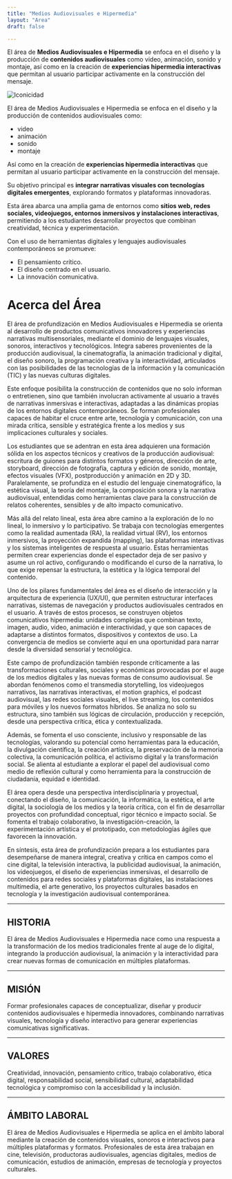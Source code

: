 ```yaml
---
title: "Medios Audiovisuales e Hipermedia"
layout: "Area"
draft: false

---
```


El área de **Medios Audiovisuales e Hipermedia** se enfoca en el diseño y la producción de **contenidos audiovisuales** como video, animación, sonido y montaje, así como en la creación de **experiencias hipermedia interactivas** que permitan al usuario participar activamente en la construcción del mensaje.

<!--more-->
![Iconicidad](/FAD-WebPage/images/areas/medios-audiovisuales-e-hipermedia/hiper.png)

El área de Medios Audiovisuales e Hipermedia se enfoca en el diseño y la producción de contenidos audiovisuales como:
- video
- animación
- sonido
- montaje

Así como en la creación de **experiencias hipermedia interactivas** que permitan al usuario participar activamente en la construcción del mensaje. 

Su objetivo principal es **integrar narrativas visuales con tecnologías digitales emergentes**, explorando formatos y plataformas innovadoras.

Esta área abarca una amplia gama de entornos como **sitios web, redes sociales, videojuegos, entornos inmersivos y instalaciones interactivas**, permitiendo a los estudiantes desarrollar proyectos que combinan creatividad, técnica y experimentación.

Con el uso de herramientas digitales y lenguajes audiovisuales contemporáneos se promueve:
- El pensamiento crítico.
- El diseño centrado en el usuario.
- La innovación comunicativa.

# Acerca del Área

El área de profundización en Medios Audiovisuales e Hipermedia se orienta al desarrollo de productos comunicativos innovadores y experiencias narrativas multisensoriales, mediante el dominio de lenguajes visuales, sonoros, interactivos y tecnológicos. Integra saberes provenientes de la producción audiovisual, la cinematografía, la animación tradicional y digital, el diseño sonoro, la programación creativa y la interactividad, articulados con las posibilidades de las tecnologías de la información y la comunicación (TIC) y las nuevas culturas digitales.

Este enfoque posibilita la construcción de contenidos que no solo informan o entretienen, sino que también involucran activamente al usuario a través de narrativas inmersivas e interactivas, adaptadas a las dinámicas propias de los entornos digitales contemporáneos. Se forman profesionales capaces de habitar el cruce entre arte, tecnología y comunicación, con una mirada crítica, sensible y estratégica frente a los medios y sus implicaciones culturales y sociales.

Los estudiantes que se adentran en esta área adquieren una formación sólida en los aspectos técnicos y creativos de la producción audiovisual: escritura de guiones para distintos formatos y géneros, dirección de arte, storyboard, dirección de fotografía, captura y edición de sonido, montaje, efectos visuales (VFX), postproducción y animación en 2D y 3D. Paralelamente, se profundiza en el estudio del lenguaje cinematográfico, la estética visual, la teoría del montaje, la composición sonora y la narrativa audiovisual, entendidas como herramientas clave para la construcción de relatos coherentes, sensibles y de alto impacto comunicativo.

Más allá del relato lineal, esta área abre camino a la exploración de lo no lineal, lo inmersivo y lo participativo. Se trabaja con tecnologías emergentes como la realidad aumentada (RA), la realidad virtual (RV), los entornos inmersivos, la proyección expandida (mapping), las plataformas interactivas y los sistemas inteligentes de respuesta al usuario. Estas herramientas permiten crear experiencias donde el espectador deja de ser pasivo y asume un rol activo, configurando o modificando el curso de la narrativa, lo que exige repensar la estructura, la estética y la lógica temporal del contenido.

Uno de los pilares fundamentales del área es el diseño de interacción y la arquitectura de experiencia (UX/UI), que permiten estructurar interfaces narrativas, sistemas de navegación y productos audiovisuales centrados en el usuario. A través de estos procesos, se construyen objetos comunicativos hipermedia: unidades complejas que combinan texto, imagen, audio, video, animación e interactividad, y que son capaces de adaptarse a distintos formatos, dispositivos y contextos de uso. La convergencia de medios se convierte aquí en una oportunidad para narrar desde la diversidad sensorial y tecnológica.

Este campo de profundización también responde críticamente a las transformaciones culturales, sociales y económicas provocadas por el auge de los medios digitales y las nuevas formas de consumo audiovisual. Se abordan fenómenos como el transmedia storytelling, los videojuegos narrativos, las narrativas interactivas, el motion graphics, el podcast audiovisual, las redes sociales visuales, el live streaming, los contenidos para móviles y los nuevos formatos híbridos. Se analiza no solo su estructura, sino también sus lógicas de circulación, producción y recepción, desde una perspectiva crítica, ética y contextualizada.

Además, se fomenta el uso consciente, inclusivo y responsable de las tecnologías, valorando su potencial como herramientas para la educación, la divulgación científica, la creación artística, la preservación de la memoria colectiva, la comunicación política, el activismo digital y la transformación social. Se alienta al estudiante a explorar el papel del audiovisual como medio de reflexión cultural y como herramienta para la construcción de ciudadanía, equidad e identidad.

El área opera desde una perspectiva interdisciplinaria y proyectual, conectando el diseño, la comunicación, la informática, la estética, el arte digital, la sociología de los medios y la teoría crítica, con el fin de desarrollar proyectos con profundidad conceptual, rigor técnico e impacto social. Se fomenta el trabajo colaborativo, la investigación-creación, la experimentación artística y el prototipado, con metodologías ágiles que favorecen la innovación.

En síntesis, esta área de profundización prepara a los estudiantes para desempeñarse de manera integral, creativa y crítica en campos como el cine digital, la televisión interactiva, la publicidad audiovisual, la animación, los videojuegos, el diseño de experiencias inmersivas, el desarrollo de contenidos para redes sociales y plataformas digitales, las instalaciones multimedia, el arte generativo, los proyectos culturales basados en tecnología y la investigación audiovisual contemporánea.

---

## HISTORIA

El área de Medios Audiovisuales e Hipermedia nace como una respuesta a la transformación de los medios tradicionales frente al auge de lo digital, integrando la producción audiovisual, la animación y la interactividad para crear nuevas formas de comunicación en múltiples plataformas.

---

## MISIÓN

Formar profesionales capaces de conceptualizar, diseñar y producir contenidos audiovisuales e hipermedia innovadores, combinando narrativas visuales, tecnología y diseño interactivo para generar experiencias comunicativas significativas.

---

## VALORES

Creatividad, innovación, pensamiento crítico, trabajo colaborativo, ética digital, responsabilidad social, sensibilidad cultural, adaptabilidad tecnológica y compromiso con la accesibilidad y la inclusión.

---

## ÁMBITO LABORAL

El área de Medios Audiovisuales e Hipermedia se aplica en el ámbito laboral mediante la creación de contenidos visuales, sonoros e interactivos para múltiples plataformas y formatos. Profesionales de esta área trabajan en cine, televisión, productoras audiovisuales, agencias digitales, medios de comunicación, estudios de animación, empresas de tecnología y proyectos culturales.


